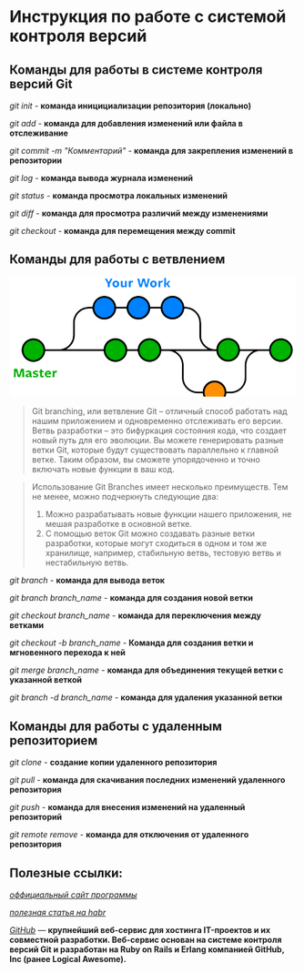 # Инструкция по работе с системой контроля версий

## Команды для работы в системе контроля версий Git

*git init* - **команда иницициализации репозитория (локально)**

*git add* - **команда для добавления изменений или файла в отслеживание**

*git commit -m "Комментарий"* - **команда для закрепления изменений в репозитории**

*git log* - **команда вывода журнала изменений**

*git status* - **команда просмотра локальных изменений**

*git diff* - **команда для просмотра различий между изменениями**

*git checkout* - **команда для перемещения между commit**

## Команды для работы с ветвлением

![picture](/branches.png)
>Git branching, или ветвление Git – отличный способ работать над нашим приложением и одновременно отслеживать его версии. Ветвь разработки – это бифуркация состояния кода, что создает новый путь для его эволюции. Вы можете генерировать разные ветки Git, которые будут существовать параллельно к главной ветке. Таким образом, вы сможете упорядоченно и точно включать новые функции в ваш код.

>Использование Git Branches имеет несколько преимуществ. Тем не менее, можно подчеркнуть следующие два:
>1. Можно разрабатывать новые функции нашего приложения, не мешая разработке в основной ветке.
>2. С помощью веток Git можно создавать разные ветки разработки, которые могут сходиться в одном и том же хранилище, например, стабильную ветвь, тестовую ветвь и нестабильную ветвь.

*git branch* - **команда для вывода веток**

*git branch branch_name* - **команда для создания новой ветки**

*git checkout branch_name* - **команда для переключения между ветками**

*git checkout -b branch_name* - **Команда для создания ветки и мгновенного перехода к ней**

*git merge branch_name* - **команда для объединения текущей ветки с указанной веткой**

*git branch -d branch_name* - **команда для удаления указанной ветки**

## Команды для работы с удаленным репозиторием

*git clone* - **создание копии удаленного репозитория**

*git pull* - **команда для скачивания последних изменений удаленного репозитория**

*git push* - **команда для внесения изменений на удаленный репозиторий**

*git remote remove* - **команда для отключения от удаленного репозитория**

## Полезные ссылки:
[*оффициальный сайт программы*](https://git-scm.com/)

[*полезная статья на habr*](https://habr.com/ru/post/342116/)

[*GitHub*](https://github.com/) — **крупнейший веб-сервис для хостинга IT-проектов и их совместной разработки. Веб-сервис основан на системе контроля версий Git и разработан на Ruby on Rails и Erlang компанией GitHub, Inc (ранее Logical Awesome).**
